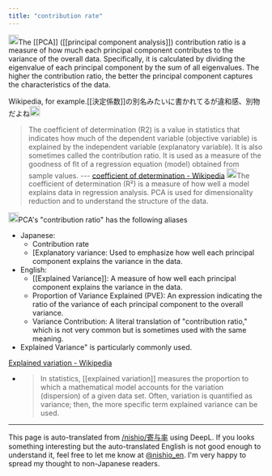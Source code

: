 ```yaml
---
title: "contribution rate"
---
```


<img src='https://scrapbox.io/api/pages/nishio-en/gpt/icon' alt='gpt.icon' height="19.5"/>The [[PCA]] ([[principal component analysis]]) contribution ratio is a measure of how much each principal component contributes to the variance of the overall data. Specifically, it is calculated by dividing the eigenvalue of each principal component by the sum of all eigenvalues. The higher the contribution ratio, the better the principal component captures the characteristics of the data.

Wikipedia, for example.[[決定係数]]の別名みたいに書かれてるが違和感、別物だよね<img src='https://scrapbox.io/api/pages/nishio-en/nishio/icon' alt='nishio.icon' height="19.5"/>
> The coefficient of determination (R2) is a value in statistics that indicates how much of the dependent variable (objective variable) is explained by the independent variable (explanatory variable). It is also sometimes called the contribution ratio. It is used as a measure of the goodness of fit of a regression equation (model) obtained from sample values. --- [coefficient of determination - Wikipedia](https://ja.wikipedia.org/wiki/%E6%B1%BA%E5%AE%9A%E4%BF%82%E6%95%B0)
<img src='https://scrapbox.io/api/pages/nishio-en/gpt/icon' alt='gpt.icon' height="19.5"/>The coefficient of determination (R²) is a measure of how well a model explains data in regression analysis. PCA is used for dimensionality reduction and to understand the structure of the data.


<img src='https://scrapbox.io/api/pages/nishio-en/gpt/icon' alt='gpt.icon' height="19.5"/>PCA's "contribution ratio" has the following aliases
- Japanese:
    - Contribution rate
    - [Explanatory variance: Used to emphasize how well each principal component explains the variance in the data.
- English:
    - [[Explained Variance]]: A measure of how well each principal component explains the variance in the data.
    - Proportion of Variance Explained (PVE): An expression indicating the ratio of the variance of each principal component to the overall variance.
    - Variance Contribution: A literal translation of "contribution ratio," which is not very common but is sometimes used with the same meaning.
- Explained Variance" is particularly commonly used.

[Explained variation - Wikipedia](https://en.wikipedia.org/wiki/Explained_variation)
- > In statistics, [[explained variation]] measures the proportion to which a mathematical model accounts for the variation (dispersion) of a given data set. Often, variation is quantified as variance; then, the more specific term explained variance can be used.

---
This page is auto-translated from [/nishio/寄与率](https://scrapbox.io/nishio/寄与率) using DeepL. If you looks something interesting but the auto-translated English is not good enough to understand it, feel free to let me know at [@nishio_en](https://twitter.com/nishio_en). I'm very happy to spread my thought to non-Japanese readers.